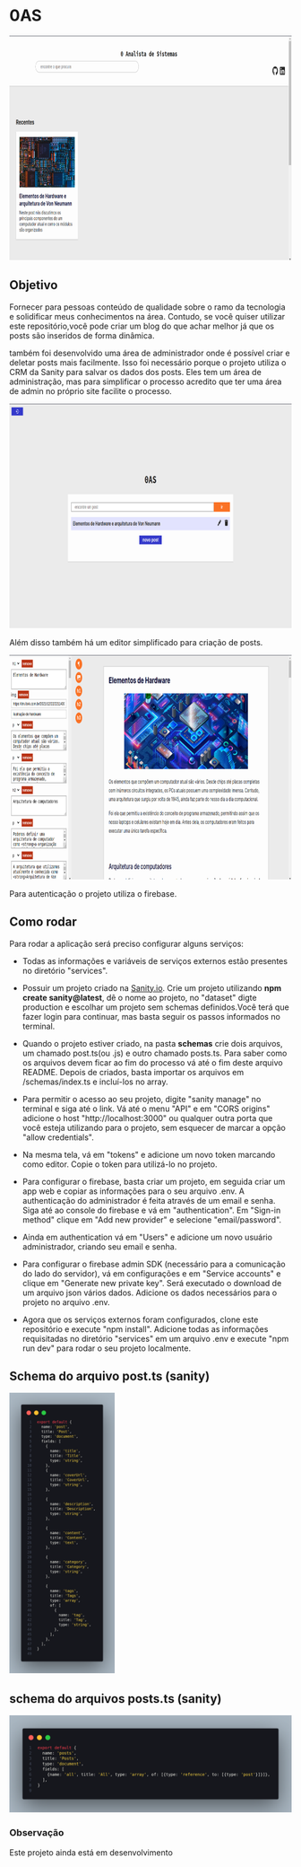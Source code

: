 # 0AS

<img src="./public/screenshot-home.png" height="400px" />

## Objetivo

Fornecer para pessoas conteúdo de qualidade sobre o ramo da tecnologia e solidificar meus
conhecimentos na área. Contudo, se você quiser utilizar este repositório,você pode criar um blog do
que achar melhor já que os posts são inseridos de forma dinâmica.

também foi desenvolvido uma área de administrador onde é possível criar e deletar posts mais
facilmente. Isso foi necessário porque o projeto utiliza o CRM da Sanity para salvar os dados dos
posts. Eles tem um área de administração, mas para simplificar o processo acredito que ter uma área
de admin no próprio site facilite o processo.

<img src="./public/screenshot-dashboard.png" height="400px" />

Além disso também há um editor simplificado para criação de posts.

<img src="./public/screenshot-editor.png" height="400px" />

Para autenticação o projeto utiliza o firebase.

## Como rodar

Para rodar a aplicação será preciso configurar alguns serviços:

-  Todas as informações e variáveis de serviços externos estão presentes no diretório "services".

-  Possuir um projeto criado na
   <a href="https://www.sanity.io/docs/create-a-sanity-project">Sanity.io</a>. Crie um projeto
   utilizando <strong>npm create sanity@latest</strong>, dê o nome ao projeto, no "dataset" digte
   production e escolhar um projeto sem schemas definidos.Você terá que fazer login para continuar,
   mas basta seguir os passos informados no terminal.

-  Quando o projeto estiver criado, na pasta <strong>schemas</strong> crie dois arquivos, um chamado
   post.ts(ou .js) e outro chamado posts.ts. Para saber como os arquivos devem ficar ao fim do
   processo vá até o fim deste arquivo README. Depois de criados, basta importar os arquivos em
   /schemas/index.ts e incluí-los no array.

-  Para permitir o acesso ao seu projeto, digite "sanity manage" no terminal e siga até o link. Vá
   até o menu "API" e em "CORS origins" adicione o host "http://localhost:3000" ou qualquer outra
   porta que você esteja utilizando para o projeto, sem esquecer de marcar a opção "allow
   credentials".

-  Na mesma tela, vá em "tokens" e adicione um novo token marcando como editor. Copie o token para
   utilizá-lo no projeto.

-  Para configurar o firebase, basta criar um projeto, em seguida criar um app web e copiar as
   informações para o seu arquivo .env. A authenticação do administrador é feita através de um email
   e senha. Siga até ao console do firebase e vá em "authentication". Em "Sign-in method" clique em
   "Add new provider" e selecione "email/password".

-  Ainda em authentication vá em "Users" e adicione um novo usuário administrador, criando seu email
   e senha.

-  Para configurar o firebase admin SDK (necessário para a comunicação do lado do servidor), vá em
   configurações e em "Service accounts" e clique em "Generate new private key". Será executado o
   download de um arquivo json vários dados. Adicione os dados necessários para o projeto no arquivo
   .env.

-  Agora que os serviços externos foram configurados, clone este repositório e execute "npm
   install". Adicione todas as informações requisitadas no diretório "services" em um arquivo .env e
   execute "npm run dev" para rodar o seu projeto localmente.

## Schema do arquivo post.ts (sanity)

<img src="./public/schema-post.png" height="500px" />

## schema do arquivos posts.ts (sanity)

<img src="./public/schema-posts.png">

### Observação

Este projeto ainda está em desenvolvimento
